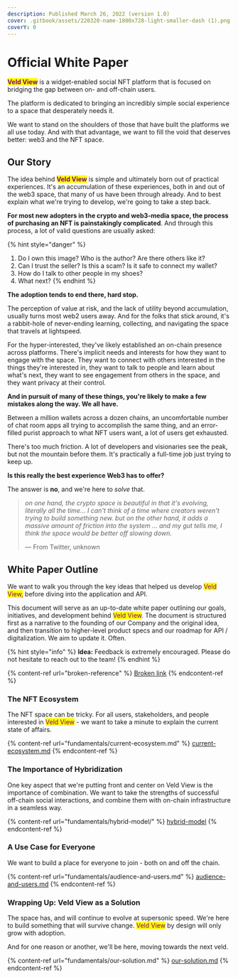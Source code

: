 ```yaml
---
description: Published March 26, 2022 (version 1.0)
cover: .gitbook/assets/220320-name-1800x728-light-smaller-dash (1).png
coverY: 0
---
```


# Official White Paper

<mark style="color:purple;">**Veld View**</mark> is a widget-enabled social NFT platform that is focused on bridging the gap between on- and off-chain users.

The platform is dedicated to bringing an incredibly simple social experience to a space that desperately needs it.&#x20;

We want to stand on the shoulders of those that have built the platforms we all use today. And with that advantage, we want to fill the void that deserves better: web3 and the NFT space.

## Our Story

The idea behind <mark style="color:purple;">**Veld View**</mark> is simple and ultimately born out of practical experiences. It's an accumulation of these experiences, both in and out of the web3 space, that many of us have been through already. And to best explain what we're trying to develop, we're going to take a step back.&#x20;

**For most new adopters in the crypto and web3-media space, the process of purchasing an NFT is painstakingly complicated**. And through this process, a lot of valid questions are usually asked:

{% hint style="danger" %}
1. Do I own this image? Who is the author? Are there others like it?
2. Can I trust the seller? Is this a scam? Is it safe to connect my wallet?
3. How do I talk to other people in my shoes?
4. What next?
{% endhint %}

**The adoption tends to end there, hard stop.**

The perception of value at risk, and the lack of utility beyond accumulation, usually turns most web2 users away. And for the folks that stick around, it's a rabbit-hole of never-ending learning, collecting, and navigating the space that travels at lightspeed.

For the hyper-interested, they've likely established an on-chain presence across platforms. There's implicit needs and interests for how they want to engage with the space. They want to connect with others interested in the things they're interested in, they want to talk to people and learn about what's next, they want to see engagement from others in the space, and they want privacy at their control.&#x20;

**And in pursuit of many of these things, you're likely to make a few mistakes along the way. We all have.**

Between a million wallets across a dozen chains, an uncomfortable number of chat room apps all trying to accomplish the same thing, and an error-filled purist approach to what NFT users want, a lot of users get exhausted.

There's too much friction. A lot of developers and visionaries see the peak, but not the mountain before them. It's practically a full-time job just trying to keep up.

**Is this really the best experience Web3 has to offer?**

The answer is **no**, and we're here to _solve_ that.

> _on one hand, the crypto space is beautiful in that it's evolving, literally all the time... I can't think of a time where creators weren't trying to build something new. but on the other hand, it adds a massive amount of friction into the system ... and my gut tells me, I think the space would be better off slowing down._
>
> — From Twitter, unknown

## White Paper Outline

We want to walk you through the key ideas that helped us develop <mark style="color:purple;">Veld View,</mark> before diving into the application and API.

This document will serve as an up-to-date white paper outlining our goals, initiatives, and development behind <mark style="color:purple;">Veld View</mark>. The document is structured first as a narrative to the founding of our Company and the original idea, and then transition to higher-level product specs and our roadmap for API / digitalization. We aim to update it. Often.

{% hint style="info" %}
**Idea:** Feedback is extremely encouraged. Please do not hesitate to reach out to the team!
{% endhint %}

{% content-ref url="broken-reference" %}
[Broken link](broken-reference)
{% endcontent-ref %}

### The NFT Ecosystem

The NFT space can be tricky. For all users, stakeholders, and people interested in <mark style="color:purple;">Veld View</mark> - we want to take a minute to explain the current state of affairs.

{% content-ref url="fundamentals/current-ecosystem.md" %}
[current-ecosystem.md](fundamentals/current-ecosystem.md)
{% endcontent-ref %}

### The Importance of Hybridization

One key aspect that we're putting front and center on Veld View is the importance of combination. We want to take the strengths of successful off-chain social interactions, and combine them with on-chain infrastructure in a seamless way.

{% content-ref url="fundamentals/hybrid-model/" %}
[hybrid-model](fundamentals/hybrid-model/)
{% endcontent-ref %}

### A Use Case for Everyone

We want to build a place for everyone to join - both on and off the chain.&#x20;

{% content-ref url="fundamentals/audience-and-users.md" %}
[audience-and-users.md](fundamentals/audience-and-users.md)
{% endcontent-ref %}

### Wrapping Up: Veld View as a Solution

The space has, and will continue to evolve at supersonic speed. We're here to build something that will survive change. <mark style="color:purple;">Veld View</mark> by design will only grow with adoption.

And for one reason or another, we'll be here, moving towards the next veld.&#x20;

{% content-ref url="fundamentals/our-solution.md" %}
[our-solution.md](fundamentals/our-solution.md)
{% endcontent-ref %}
